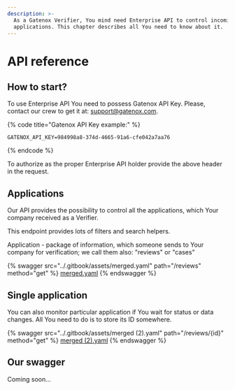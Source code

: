 ```yaml
---
description: >-
  As a Gatenox Verifier, You mind need Enterprise API to control incoming
  applications. This chapter describes all You need to know about it.
---
```


# API reference

## How to start?

To use Enterprise API You need to possess Gatenox API Key. Please, contact our crew to get it at: [support@gatenox.com](mailto:support@gatenox.com).

{% code title="Gatenox API Key example:" %}
```
GATENOX_API_KEY=984998a8-374d-4665-91a6-cfe042a7aa76
```
{% endcode %}

To authorize as the proper Enterprise API holder provide the above header in the request.

## Applications&#x20;

Our API provides the possibility to control all the applications, which Your company received as a Verifier.

This endpoint provides lots of filters and search helpers.

Application - package of information, which someone sends to Your company for verification; we call them also: "reviews" or "cases"

{% swagger src="../.gitbook/assets/merged.yaml" path="/reviews" method="get" %}
[merged.yaml](../.gitbook/assets/merged.yaml)
{% endswagger %}

## Single application

You can also monitor particular application if You wait for status or data changes. All You need to do is to store its ID somewhere.

{% swagger src="../.gitbook/assets/merged (2).yaml" path="/reviews/{id}" method="get" %}
[merged (2).yaml](<../.gitbook/assets/merged (2).yaml>)
{% endswagger %}

## Our swagger

Coming soon...
